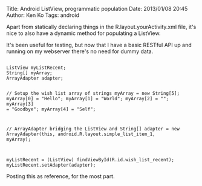 Title: Android ListView, programmatic population
Date: 2013/01/08 20:45
Author: Ken Ko
Tags: android

Apart from statically declaring things in the R.layout.yourActivity.xml
file, it's nice to also have a dynamic method for populating a ListView. 

It's been useful for testing, but now that I have a basic RESTful API up
and running on my webserver there's no need for dummy data.

<code>
ListView myListRecent;
String[] myArray;
ArrayAdapter<String> adapter;

// Setup the wish list array of strings
myArray = new String[5];
myArray[0] = "Hello";
myArray[1] = "World";
myArray[2] = "";
myArray[3] = "Goodbye";
myArray[4] = "Self";

// ArrayAdapter bridging the ListView and String[]
adapter = new ArrayAdapter<String>(this, 
                                   android.R.layout.simple_list_item_1, 
                                   myArray);

myListRecent = (ListView) findViewById(R.id.wish_list_recent);
myListRecent.setAdapter(adapter);
</code>

Posting this as reference, for the most part.
